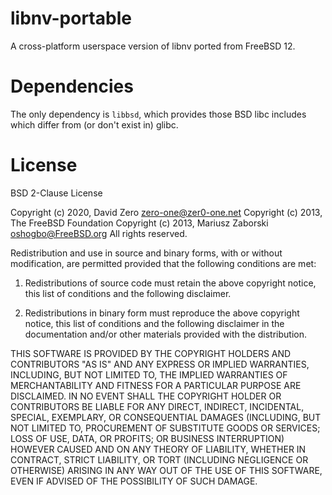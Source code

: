 # libnv-portable

A cross-platform userspace version of libnv ported from FreeBSD 12.

# Dependencies

The only dependency is `libbsd`, which provides those BSD libc includes which
differ from (or don't exist in) glibc.

# License

BSD 2-Clause License

Copyright (c) 2020, David Zero <zero-one@zer0-one.net>
Copyright (c) 2013, The FreeBSD Foundation
Copyright (c) 2013, Mariusz Zaborski <oshogbo@FreeBSD.org>
All rights reserved.

Redistribution and use in source and binary forms, with or without
modification, are permitted provided that the following conditions are met:

1. Redistributions of source code must retain the above copyright notice, this
   list of conditions and the following disclaimer.

2. Redistributions in binary form must reproduce the above copyright notice,
   this list of conditions and the following disclaimer in the documentation
   and/or other materials provided with the distribution.

THIS SOFTWARE IS PROVIDED BY THE COPYRIGHT HOLDERS AND CONTRIBUTORS "AS IS"
AND ANY EXPRESS OR IMPLIED WARRANTIES, INCLUDING, BUT NOT LIMITED TO, THE
IMPLIED WARRANTIES OF MERCHANTABILITY AND FITNESS FOR A PARTICULAR PURPOSE ARE
DISCLAIMED. IN NO EVENT SHALL THE COPYRIGHT HOLDER OR CONTRIBUTORS BE LIABLE
FOR ANY DIRECT, INDIRECT, INCIDENTAL, SPECIAL, EXEMPLARY, OR CONSEQUENTIAL
DAMAGES (INCLUDING, BUT NOT LIMITED TO, PROCUREMENT OF SUBSTITUTE GOODS OR
SERVICES; LOSS OF USE, DATA, OR PROFITS; OR BUSINESS INTERRUPTION) HOWEVER
CAUSED AND ON ANY THEORY OF LIABILITY, WHETHER IN CONTRACT, STRICT LIABILITY,
OR TORT (INCLUDING NEGLIGENCE OR OTHERWISE) ARISING IN ANY WAY OUT OF THE USE
OF THIS SOFTWARE, EVEN IF ADVISED OF THE POSSIBILITY OF SUCH DAMAGE.
